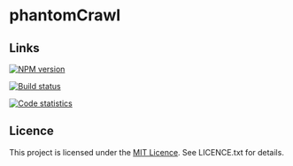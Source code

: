 phantomCrawl
============

Links
-----

[![NPM version](https://badge.fury.io/js/phantom-crawl.svg)](http://badge.fury.io/js/phantom-crawl)

[![Build status](https://travis-ci.org/vmeurisse/phantomCrawl.svg?branch=master)](http://travis-ci.org/vmeurisse/phantomCrawl)

[![Code statistics](http://www.ohloh.net/p/phantomCrawl/widgets/project_thin_badge.gif)](https://www.ohloh.net/p/phantomCrawl)

Licence
-------

This project is licensed under the [MIT Licence](http://en.wikipedia.org/wiki/MIT_License). See LICENCE.txt for details.
